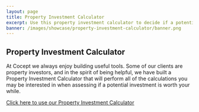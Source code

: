 ```yaml
---
layout: page
title: Property Investment Calculator
excerpt: Use this property investment calculator to decide if a potential investment is worth your time and hard earned money.
banner: /images/showcase/property-investment-calculator/banner.png
---
```


<h2>Property Investment Calculator</h2>

<p>At Cocept we always enjoy building useful tools. Some of our clients are property investors, and in the spirit of being helpful, we have built a Property Investment Calculator that will perform all of the calculations you may be interested in when assessing if a potential investment is worth your while.</p>

<p><a href="http://propertyinvestmentcalculator.com" class="btn btn-primary">Click here to use our Property Investment Calculator</a></p>

